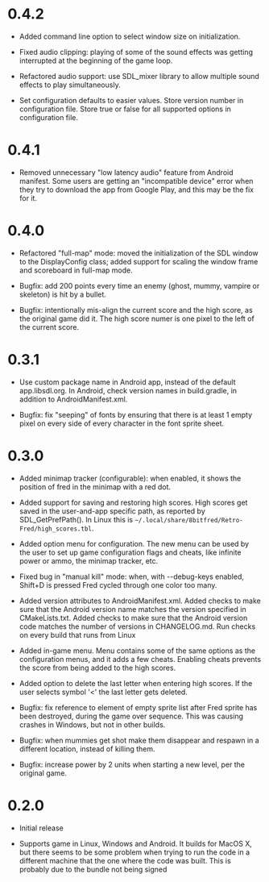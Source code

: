 # 0.4.2

* Added command line option to select window size on initialization.

* Fixed audio clipping: playing of some of the sound effects was getting interrupted at
  the beginning of the game loop.

* Refactored audio support: use SDL_mixer library to allow multiple sound effects to play
  simultaneously.

* Set configuration defaults to easier values. Store version number in configuration file.
  Store true or false for all supported options in configuration file.


# 0.4.1

* Removed unnecessary "low latency audio" feature from Android manifest. Some users are
  getting an "incompatible device" error when they try to download the app from Google
  Play, and this may be the fix for it.

# 0.4.0

* Refactored "full-map" mode: moved the initialization of the SDL window to the
  DisplayConfig class; added support for scaling the window frame and scoreboard in
  full-map mode.

* Bugfix: add 200 points every time an enemy (ghost, mummy, vampire or skeleton) is hit by
  a bullet.

* Bugfix: intentionally mis-align the current score and the high score, as the original
  game did it. The high score numer is one pixel to the left of the current score.

# 0.3.1

* Use custom package name in Android app, instead of the default app.libsdl.org. In
  Android, check version names in build.gradle, in addition to AndroidManifest.xml.

* Bugfix: fix "seeping" of fonts by ensuring that there is at least 1 empty pixel on every
  side of every character in the font sprite sheet.

# 0.3.0

* Added minimap tracker (configurable): when enabled, it shows the position of fred in the
  minimap with a red dot.

* Added support for saving and restoring high scores. High scores get saved in the
  user-and-app specific path, as reported by SDL_GetPrefPath(). In Linux this is
  `~/.local/share/8bitfred/Retro-Fred/high_scores.tbl`.

* Added option menu for configuration. The new menu can be used by the user to set up game
  configuration flags and cheats, like infinite power or ammo, the minimap tracker, etc.

* Fixed bug in "manual kill" mode: when, with --debug-keys enabled, Shift+D is pressed
  Fred cycled through one color too many.

* Added version attributes to AndroidManifest.xml. Added checks to make sure that the
  Android version name matches the version specified in CMakeLists.txt. Added checks to
  make sure that the Android version code matches the number of versions in CHANGELOG.md.
  Run checks on every build that runs from Linux

* Added in-game menu. Menu contains some of the same options as the configuration menus,
  and it adds a few cheats. Enabling cheats prevents the score from being added to the
  high scores.

* Added option to delete the last letter when entering high scores. If the user selects
  symbol '<' the last letter gets deleted.

* Bugfix: fix reference to element of empty sprite list after Fred sprite has been destroyed,
  during the game over sequence. This was causing crashes in Windows, but not in other
  builds.

* Bugfix: when mummies get shot make them disappear and respawn in a different location,
  instead of killing them.

* Bugfix: increase power by 2 units when starting a new level, per the original game.

# 0.2.0

* Initial release

* Supports game in Linux, Windows and Android. It builds for MacOS X, but there seems to
  be some problem when trying to run the code in a different machine that the one where
  the code was built. This is probably due to the bundle not being signed
